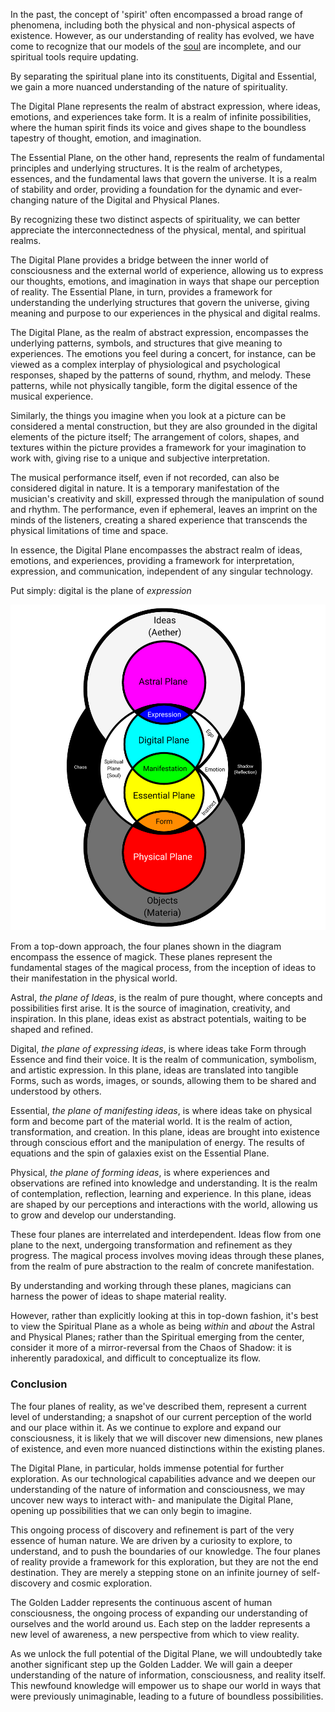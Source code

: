 In the past, the concept of 'spirit' often encompassed a broad range of phenomena, including both the physical and non-physical aspects of existence. However, as our understanding of reality has evolved, we have come to recognize that our models of the [soul](https://github.com/Az-Net/Proposals/blob/main/Occultism/Defining%20Soul.md) are incomplete, and our spiritual tools require updating.

By separating the spiritual plane into its constituents, Digital and Essential, we gain a more nuanced understanding of the nature of spirituality. 

The Digital Plane represents the realm of abstract expression, where ideas, emotions, and experiences take form. It is a realm of infinite possibilities, where the human spirit finds its voice and gives shape to the boundless tapestry of thought, emotion, and imagination.

The Essential Plane, on the other hand, represents the realm of fundamental principles and underlying structures. It is the realm of archetypes, essences, and the fundamental laws that govern the universe. It is a realm of stability and order, providing a foundation for the dynamic and ever-changing nature of the Digital and Physical Planes.

By recognizing these two distinct aspects of spirituality, we can better appreciate the interconnectedness of the physical, mental, and spiritual realms. 

The Digital Plane provides a bridge between the inner world of consciousness and the external world of experience, allowing us to express our thoughts, emotions, and imagination in ways that shape our perception of reality. 
The Essential Plane, in turn, provides a framework for understanding the underlying structures that govern the universe, giving meaning and purpose to our experiences in the physical and digital realms.

The Digital Plane, as the realm of abstract expression, encompasses the underlying patterns, symbols, and structures that give meaning to experiences. The emotions you feel during a concert, for instance, can be viewed as a complex interplay of physiological and psychological responses, shaped by the patterns of sound, rhythm, and melody. These patterns, while not physically tangible, form the digital essence of the musical experience.

Similarly, the things you imagine when you look at a picture can be considered a mental construction, but they are also grounded in the digital elements of the picture itself; The arrangement of colors, shapes, and textures within the picture provides a framework for your imagination to work with, giving rise to a unique and subjective interpretation.

The musical performance itself, even if not recorded, can also be considered digital in nature. It is a temporary manifestation of the musician's creativity and skill, expressed through the manipulation of sound and rhythm. The performance, even if ephemeral, leaves an imprint on the minds of the listeners, creating a shared experience that transcends the physical limitations of time and space.

In essence, the Digital Plane encompasses the abstract realm of ideas, emotions, and experiences, providing a framework for interpretation, expression, and communication, independent of any singular technology.

Put simply: digital is the plane of *expression*

![](https://github.com/Az-Net/Az-Net/blob/main/Pictures/Inspirations/Untitled3_20231118105557.png)

From a top-down approach, the four planes shown in the diagram encompass the essence of magick. These planes represent the fundamental stages of the magical process, from the inception of ideas to their manifestation in the physical world.

Astral, *the plane of Ideas*, is the realm of pure thought, where concepts and possibilities first arise. It is the source of imagination, creativity, and inspiration. In this plane, ideas exist as abstract potentials, waiting to be shaped and refined.

Digital, *the plane of expressing ideas*, is where ideas take Form through Essence and find their voice. It is the realm of communication, symbolism, and artistic expression. In this plane, ideas are translated into tangible Forms, such as words, images, or sounds, allowing them to be shared and understood by others.

Essential, *the plane of manifesting ideas*, is where ideas take on physical form and become part of the material world. It is the realm of action, transformation, and creation. In this plane, ideas are brought into existence through conscious effort and the manipulation of energy. The results of equations and the spin of galaxies exist on the Essential Plane.

Physical, *the plane of forming ideas*, is where experiences and observations are refined into knowledge and understanding. It is the realm of contemplation, reflection, learning and experience. In this plane, ideas are shaped by our perceptions and interactions with the world, allowing us to grow and develop our understanding.

These four planes are interrelated and interdependent. Ideas flow from one plane to the next, undergoing transformation and refinement as they progress. The magical process involves moving ideas through these planes, from the realm of pure abstraction to the realm of concrete manifestation.

By understanding and working through these planes, magicians can harness the power of ideas to shape material reality.

However, rather than explicitly looking at this in top-down fashion, it's best to view the Spiritual Plane as a whole as being *within* and *about* the Astral and Physical Planes; rather than the Spiritual emerging from the center, consider it more of a mirror-reversal from the Chaos of Shadow: it is inherently paradoxical, and difficult to conceptualize its flow.


### Conclusion

The four planes of reality, as we've described them, represent a current level of understanding; a snapshot of our current perception of the world and our place within it. As we continue to explore and expand our consciousness, it is likely that we will discover new dimensions, new planes of existence, and even more nuanced distinctions within the existing planes.

The Digital Plane, in particular, holds immense potential for further exploration. As our technological capabilities advance and we deepen our understanding of the nature of information and consciousness, we may uncover new ways to interact with- and manipulate the Digital Plane, opening up possibilities that we can only begin to imagine.

This ongoing process of discovery and refinement is part of the very essence of human nature. We are driven by a curiosity to explore, to understand, and to push the boundaries of our knowledge. The four planes of reality provide a framework for this exploration, but they are not the end destination. They are merely a stepping stone on an infinite journey of self-discovery and cosmic exploration.

The Golden Ladder represents the continuous ascent of human consciousness, the ongoing process of expanding our understanding of ourselves and the world around us. Each step on the ladder represents a new level of awareness, a new perspective from which to view reality.

As we unlock the full potential of the Digital Plane, we will undoubtedly take another significant step up the Golden Ladder. We will gain a deeper understanding of the nature of information, consciousness, and reality itself. This newfound knowledge will empower us to shape our world in ways that were previously unimaginable, leading to a future of boundless possibilities.
